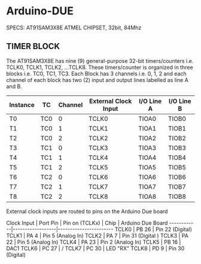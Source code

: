 # Arduino-DUE

SPECS: AT91SAM3X8E ATMEL CHIPSET, 32bit, 84Mhz

## TIMER BLOCK
The AT91SAM3X8E has nine (9) general-purpose 32-bit timers/counters i.e. TCLK0, TCLK1, TCLK2, ...TCLK8. These timers/counter is organized in three blocks i.e. TC0, TC1, TC3. Each Block has 3 channels i.e. 0, 1, 2 and each channel of each block has two (2) input and output lines labelled as line A and B.

Instance | TC  | Channel| External Clock Input | I/O Line A | I/O Line B
---------|-----|--------|----------------------|------------|-----------
 T0      | TC0 |   0    |         TCLK0        |   TIOA0    |    TIOB0
 T1      | TC0 |   1    |         TCLK1        |   TIOA1    |    TIOB1
 T2      | TC0 |   2    |         TCLK2        |   TIOA2    |    TIOB2
 T3      | TC1 |   0    |         TCLK3        |   TIOA3    |    TIOB3
 T4      | TC1 |   1    |         TCLK4        |   TIOA4    |    TIOB4
 T5      | TC1 |   2    |         TCLK5        |   TIOA5    |    TIOB5
 T6      | TC2 |   0    |         TCLK6        |   TIOA6    |    TIOB6
 T7      | TC2 |   1    |         TCLK7        |   TIOA7    |    TIOB7
 T8      | TC2 |   2    |         TCLK8        |   TIOA8    |    TIOB8

External clock inputs are routed to pins on the Arduino Due board

Clock Input |    Port Pin      |      Pin on
 (TCLKx)    |      Chip        | Arduino Due Board
------------|------------------|-----------------------
TCLK0       |    PB 26         |   Pin 22 (Digital)
TCLK1       |    PA  4         |   Pin  5 (Analog In)
TCLK2       |    PA  7         |   Pin 31 (Digital )
TCLK3       |    PA 22         |   Pin  5 (Analog In)
TCLK4       |    PA 23         |   Pin  2 (Analog In)
TCLK5       |    PB 16         |   DAC1
TCLK6       |    PC 27         |        /
TCLK7       |    PC 30         |   LED "RX"
TCLK8       |    PD  9         |   Pin 30 (Digital)






